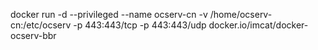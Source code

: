 docker run -d --privileged --name ocserv-cn -v /home/ocserv-cn:/etc/ocserv -p 443:443/tcp -p 443:443/udp docker.io/imcat/docker-ocserv-bbr


